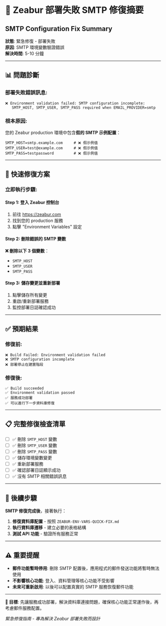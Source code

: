 # 🚨 Zeabur 部署失敗 SMTP 修復摘要
## SMTP Configuration Fix Summary

**狀態**: 緊急修復 - 部署失敗  
**原因**: SMTP 環境變數驗證錯誤  
**解決時間**: 5-10 分鐘  

---

## 📊 **問題診斷**

### **部署失敗錯誤訊息**:
```
❌ Environment validation failed: SMTP configuration incomplete: 
   SMTP_HOST, SMTP_USER, SMTP_PASS required when EMAIL_PROVIDER=smtp
```

### **根本原因**:
您的 Zeabur production 環境中包含**假的 SMTP 示例配置**：
```env
SMTP_HOST=smtp.example.com     # ❌ 假示例值
SMTP_USER=test@example.com     # ❌ 假示例值  
SMTP_PASS=testpassword         # ❌ 假示例值
```

---

## 🎯 **快速修復方案**

### **立即執行步驟**:

#### **Step 1: 登入 Zeabur 控制台**
1. 前往 https://zeabur.com
2. 找到您的 production 服務
3. 點擊 "Environment Variables" 設定

#### **Step 2: 刪除錯誤的 SMTP 變數**
**❌ 刪除以下 3 個變數**：
- `SMTP_HOST`
- `SMTP_USER` 
- `SMTP_PASS`

#### **Step 3: 儲存變更並重新部署**
1. 點擊儲存所有變更
2. 重啟/重新部署服務
3. 監控部署日誌確認成功

---

## ✅ **預期結果**

### **修復前**:
```
❌ Build Failed: Environment validation failed
❌ SMTP configuration incomplete
❌ 部署停止在建置階段
```

### **修復後**:
```
✅ Build succeeded  
✅ Environment validation passed
✅ 服務成功部署
✅ 可以進行下一步資料庫修復
```

---

## 📋 **完整修復檢查清單**

- [ ] ✅ 刪除 `SMTP_HOST` 變數
- [ ] ✅ 刪除 `SMTP_USER` 變數  
- [ ] ✅ 刪除 `SMTP_PASS` 變數
- [ ] ✅ 儲存環境變數變更
- [ ] ✅ 重新部署服務
- [ ] ✅ 確認部署日誌顯示成功
- [ ] ✅ 沒有 SMTP 相關錯誤訊息

---

## 🔄 **後續步驟**

**SMTP 修復完成後**，接著執行：

1. **修復資料庫配置** - 按照 `ZEABUR-ENV-VARS-QUICK-FIX.md`
2. **執行資料庫遷移** - 建立必要的表格結構  
3. **測試 API 功能** - 驗證所有服務正常

---

## ⚠️ **重要提醒**

- **郵件功能暫時停用**: 刪除 SMTP 配置後，應用程式的郵件發送功能將暫時無法使用
- **不影響核心功能**: 登入、資料管理等核心功能不受影響
- **未來可重新啟用**: 以後可以配置真實的 SMTP 服務恢復郵件功能

---

**🎯 目標**: 先讓服務成功部署，解決資料庫連接問題，確保核心功能正常運作後，再考慮郵件服務配置。

*緊急修復指南 - 專為解決 Zeabur 部署失敗而設計*